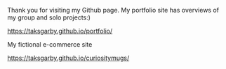 Thank you for visiting my Github page. 
My portfolio site has overviews of my group and solo projects:) 

https://taksgarby.github.io/portfolio/
<br/>

My fictional e-commerce site<br/>

https://taksgarby.github.io/curiositymugs/


